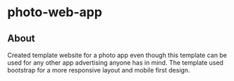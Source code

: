 # photo-web-app

## About

Created template website for a photo app even though this template can be used for any other app advertising anyone has in mind. The template used bootstrap for a more responsive layout and mobile first design. 
